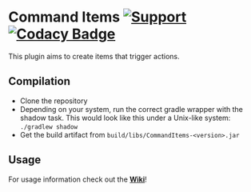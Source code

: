 # Command Items [![Support](https://img.shields.io/badge/Minecraft-1.15--1.19-green.svg)](https://github.com/Relaxing9/commanditems/releases) [![Codacy Badge](https://api.codacy.com/project/badge/Grade/2c1f79c66c514af2895150213ce2a7e9)](https://github.com/Relaxing9/commanditems?utm_source=github.com&utm_medium=referral&utm_content=Relaxing9/commanditems&utm_campaign=Badge_Grade_Settings)

This plugin aims to create items that trigger actions.

## Compilation

* Clone the repository
* Depending on your system, run the correct gradle wrapper with the shadow task. This would look like this under a Unix-like system: `./gradlew shadow`
* Get the build artifact from `build/libs/CommandItems-<version>.jar`

## Usage

For usage information check out the [**Wiki**](https://github.com/Relaxing9/commanditems/wiki)!
